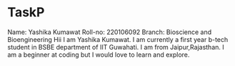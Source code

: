 # TaskP
Name: Yashika Kumawat
Roll-no: 220106092
Branch: Bioscience and Bioengineering
Hii I am Yashika Kumawat. I am currently a first year b-tech student in BSBE department of IIT Guwahati. I am from Jaipur,Rajasthan.
I am a beginner at coding but I would love to learn and explore.
